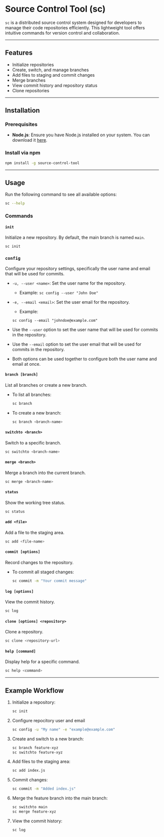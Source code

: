 # Source Control Tool (sc)

`sc` is a distributed source control system designed for developers to manage their code repositories efficiently. This lightweight tool offers intuitive commands for version control and collaboration.

---

## Features

- Initialize repositories
- Create, switch, and manage branches
- Add files to staging and commit changes
- Merge branches
- View commit history and repository status
- Clone repositories

---

## Installation

### Prerequisites

- **Node.js**: Ensure you have Node.js installed on your system. You can download it [here](https://nodejs.org).

### Install via npm

```bash
npm install -g source-control-tool
```

---

## Usage

Run the following command to see all available options:

```bash
sc --help
```

### Commands

#### `init`

Initialize a new repository. By default, the main branch is named `main`.

```bash
sc init
```

### `config`

Configure your repository settings, specifically the user name and email that will be used for commits.

- `-u, --user <name>`: Set the user name for the repository.
  - Example: `sc config --user "John Doe"`
- `-e, --email <email>`: Set the user email for the repository.

  - Example:

  `sc config --email "johndoe@example.com"`

- Use the `--user` option to set the user name that will be used for commits in the repository.
- Use the `--email` option to set the user email that will be used for commits in the repository.
- Both options can be used together to configure both the user name and email at once.

#### `branch [branch]`

List all branches or create a new branch.

- To list all branches:
  ```bash
  sc branch
  ```
- To create a new branch:
  ```bash
  sc branch <branch-name>
  ```

#### `switchto <branch>`

Switch to a specific branch.

```bash
sc switchto <branch-name>
```

#### `merge <branch>`

Merge a branch into the current branch.

```bash
sc merge <branch-name>
```

#### `status`

Show the working tree status.

```bash
sc status
```

#### `add <file>`

Add a file to the staging area.

```bash
sc add <file-name>
```

#### `commit [options]`

Record changes to the repository.

- To commit all staged changes:
  ```bash
  sc commit -m "Your commit message"
  ```

#### `log [options]`

View the commit history.

```bash
sc log
```

#### `clone [options] <repository>`

Clone a repository.

```bash
sc clone <repository-url>
```

#### `help [command]`

Display help for a specific command.

```bash
sc help <command>
```

---

## Example Workflow

1. Initialize a repository:

   ```bash
   sc init
   ```

2. Configure repocitory user and email

   ```bash
   sc config -u "My name" -e "example@example.com"
   ```

3. Create and switch to a new branch:

   ```bash
   sc branch feature-xyz
   sc switchto feature-xyz
   ```

4. Add files to the staging area:

   ```bash
   sc add index.js
   ```

5. Commit changes:

   ```bash
   sc commit -m "Added index.js"
   ```

6. Merge the feature branch into the main branch:

   ```bash
   sc switchto main
   sc merge feature-xyz
   ```

7. View the commit history:

   ```bash
   sc log
   ```
